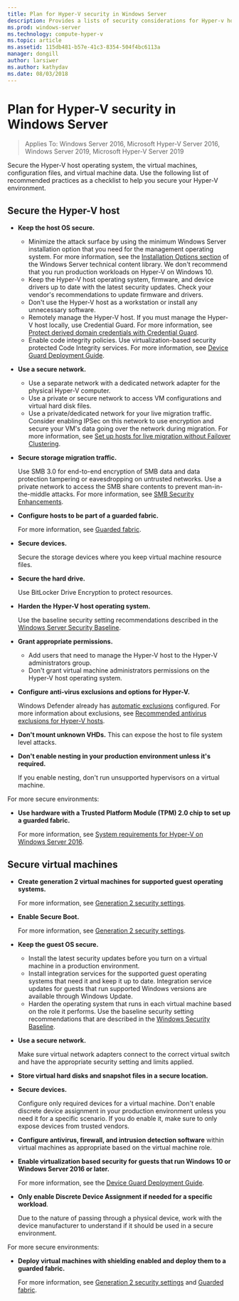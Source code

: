 ```yaml
---
title: Plan for Hyper-V security in Windows Server
description: Provides a lists of security considerations for Hyper-v hosts and virtual machines
ms.prod: windows-server
ms.technology: compute-hyper-v
ms.topic: article
ms.assetid: 115db481-b57e-41c3-8354-504f4bc6113a
manager: dongill
author: larsiwer
ms.author: kathydav
ms.date: 08/03/2018
---
```


# Plan for Hyper-V security in Windows Server

>Applies To: Windows Server 2016, Microsoft Hyper-V Server 2016, Windows Server 2019, Microsoft Hyper-V Server 2019

Secure the Hyper-V host operating system, the virtual machines, configuration files, and virtual machine data. Use the following list of recommended practices as a checklist to help you secure your Hyper-V environment.

## Secure the Hyper-V host
- **Keep the host OS secure.**
    - Minimize the attack surface by using the minimum Windows Server installation option that you need for the management operating system. For more information, see the [Installation Options section](/windows-server/windows-server#installation-options) of the Windows Server technical content library. We don't recommend that you run production workloads on Hyper-V on Windows 10.
    - Keep the Hyper-V host operating system, firmware, and device drivers up to date with the latest security updates. Check your vendor's recommendations to update firmware and drivers.
    - Don't use the Hyper-V host as a workstation or install any unnecessary software.
    - Remotely manage the Hyper-V host. If you must manage the Hyper-V host locally, use Credential Guard. For more information, see [Protect derived domain credentials with Credential Guard](https://docs.microsoft.com/windows/access-protection/credential-guard/credential-guard).
    - Enable code integrity policies. Use virtualization-based security protected Code Integrity services. For more information, see [Device Guard Deployment Guide](https://docs.microsoft.com/windows/device-security/device-guard/device-guard-deployment-guide).
- **Use a secure network.**
    - Use a separate network with a dedicated network adapter for the physical Hyper-V computer.
    - Use a private or secure network to access VM configurations and virtual hard disk files.
    - Use a private/dedicated network for your live migration traffic. Consider enabling IPSec on this network to use encryption and secure your VM's data going over the network during migration. For more information, see [Set up hosts for live migration without Failover Clustering](../deploy/set-up-hosts-for-live-migration-without-failover-clustering.md).
- **Secure storage migration traffic.** 

    Use SMB 3.0 for end-to-end encryption of SMB data and data protection tampering or eavesdropping on untrusted networks. Use a private network to access the SMB share contents to prevent man-in-the-middle attacks. For more information, see [SMB Security Enhancements](https://technet.microsoft.com/library/dn551363.aspx). 
- **Configure hosts to be part of a guarded fabric.** 

    For more information, see [Guarded fabric](../../../security/guarded-fabric-shielded-vm/guarded-fabric-and-shielded-vms-top-node.md).
- **Secure devices.** 

    Secure the storage devices where you keep virtual machine resource files.
    
- **Secure the hard drive.** 

    Use BitLocker Drive Encryption to protect resources.
    
- **Harden the Hyper-V host operating system.** 

    Use the baseline security setting recommendations described in the [Windows Server Security Baseline](https://docs.microsoft.com/windows/device-security/windows-security-baselines).
    
- **Grant appropriate permissions.**
    - Add users that need to manage the Hyper-V host to the Hyper-V administrators group.
    - Don't grant virtual machine administrators permissions on the Hyper-V host operating system.

- **Configure anti-virus exclusions and options for Hyper-V.**  

    Windows Defender already has [automatic exclusions](https://docs.microsoft.com/windows/security/threat-protection/windows-defender-antivirus/configure-server-exclusions-windows-defender-antivirus) configured. For more information about exclusions, see [Recommended antivirus exclusions for Hyper-V hosts](https://support.microsoft.com/kb/3105657). 

- **Don't mount unknown VHDs.** This can expose the host to file system level attacks.

- **Don't enable nesting in your production environment unless it's required.**

    If you enable nesting, don't run unsupported hypervisors on a virtual machine.  

For more secure environments:

- **Use hardware with a Trusted Platform Module (TPM) 2.0 chip to set up a guarded fabric.** 

    For more information, see [System requirements for Hyper-V on Windows Server 2016](../system-requirements-for-hyper-v-on-windows.md).

## Secure virtual machines
- **Create generation 2 virtual machines for supported guest operating systems.** 

    For more information, see [Generation 2 security settings](../learn-more/Generation-2-virtual-machine-security-settings-for-Hyper-V.md).
    
- **Enable Secure Boot.** 

    For more information, see [Generation 2 security settings](../learn-more/Generation-2-virtual-machine-security-settings-for-Hyper-V.md).
    
- **Keep the guest OS secure.**

    - Install the latest security updates before you turn on a virtual machine in a production environment.
    - Install integration services for the supported guest operating systems that need it and keep it up to date. Integration service updates for guests that run supported Windows versions are available through Windows Update.
    - Harden the operating system that runs in each virtual machine based on the role it performs. Use the baseline security setting recommendations that are described in the [Windows Security Baseline](https://docs.microsoft.com/windows/device-security/windows-security-baselines).
    
- **Use a secure network.** 

    Make sure virtual network adapters connect to the correct virtual switch and have the appropriate security setting and limits applied.
    
- **Store virtual hard disks and snapshot files in a secure location.**

- **Secure devices.** 

    Configure only required devices for a virtual machine. Don't enable discrete device assignment in your production environment unless you need it for a specific scenario. If you do enable it, make sure to only expose devices from trusted vendors. 
    
- **Configure antivirus, firewall, and intrusion detection software** within virtual machines as appropriate based on the virtual machine role.

- **Enable virtualization based security for guests that run Windows 10 or Windows Server 2016 or later.** 

    For more information, see the [Device Guard Deployment Guide](https://docs.microsoft.com/windows/device-security/device-guard/device-guard-deployment-guide).
    
- **Only enable Discrete Device Assignment if needed for a specific workload**. 

    Due to the nature of passing through a physical device, work with the device manufacturer to understand if it should be used in a secure environment.

For more secure environments:

- **Deploy virtual machines with shielding enabled and deploy them to a guarded fabric.** 

    For more information, see [Generation 2 security settings](../learn-more/Generation-2-virtual-machine-security-settings-for-Hyper-V.md) and [Guarded fabric](../../../security/guarded-fabric-shielded-vm/guarded-fabric-and-shielded-vms-top-node.md).
